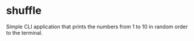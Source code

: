 # shuffle
Simple CLI application that prints the numbers from 1 to 10 in random order to the terminal.
